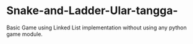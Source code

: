# Snake-and-Ladder-Ular-tangga-
Basic Game using Linked List implementation without using any python game module.

